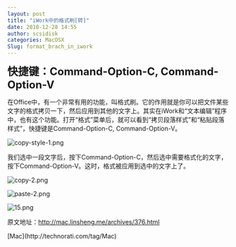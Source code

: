 ```yaml
---
layout: post
title: "iWork中的格式刷[转]"
date: 2010-12-28 14:55
author: scsidisk
categories: MacOSX
Slug: format_brach_in_iwork
---
```


<font size="5">**快捷键：Command-Option-C, Command-Option-V**</font>

在Office中，有一个非常有用的功能，叫格式刷。它的作用就是你可以把文件某些文字的格式拷贝一下，然后应用到其他的文字上。其实在iWork和“文本编辑”程序中，也有这个功能。打开“格式”菜单后，就可以看到“拷贝段落样式”和“粘贴段落样式”，快捷键是Command-Option-C,
Command-Option-V。

![copy-style-1.png](/images/2010/08/copy-style-1.png)

我们选中一段文字后，按下Command-Option-C，然后选中需要格式化的文字，按下Command-Option-V。这时，格式被应用到选中的文字上了。

![copy-2.png](/images/2010/08/copy-2.png)

![paste-2.png](/images/2010/08/paste-2.png)

![15.png](/images/2010/08/15.png)

原文地址：http://mac.linsheng.me/archives/376.html

<div class="posttagsblock">
[Mac](http://technorati.com/tag/Mac)

</div>

